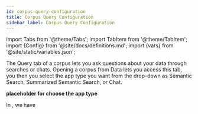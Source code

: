 ```yaml
---
id: corpus-query-configuration
title: Corpus Query Configuration
sidebar_label: Corpus Query Configuration
---
```


import Tabs from '@theme/Tabs';
import TabItem from '@theme/TabItem';
import {Config} from '@site/docs/definitions.md';
import {vars} from '@site/static/variables.json';

The Query tab of a corpus lets you ask questions about your data through 
searches or chats. Opening a corpus from Data lets you access this tab, you 
then you select the app type you want from the drop-down as Semantic Search, 
Summarized Semantic Search, or Chat. 

**placeholder for choose the app type**



In <Config v="names.product"/>, we have